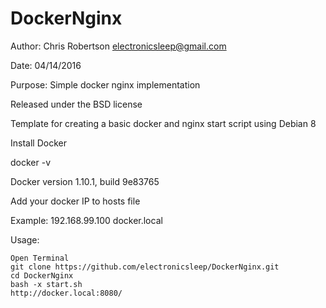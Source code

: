 # DockerNginx

Author: Chris Robertson <electronicsleep@gmail.com>

Date: 04/14/2016

Purpose: Simple docker nginx implementation

Released under the BSD license


Template for creating a basic docker and nginx start script using Debian 8

Install Docker

docker -v

Docker version 1.10.1, build 9e83765

Add your docker IP to hosts file

Example:
192.168.99.100 	docker.local

Usage:
```
Open Terminal
git clone https://github.com/electronicsleep/DockerNginx.git
cd DockerNginx
bash -x start.sh
http://docker.local:8080/
```
